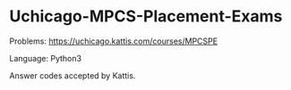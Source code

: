 # Uchicago-MPCS-Placement-Exams

Problems: https://uchicago.kattis.com/courses/MPCSPE

Language: Python3

Answer codes accepted by Kattis.

